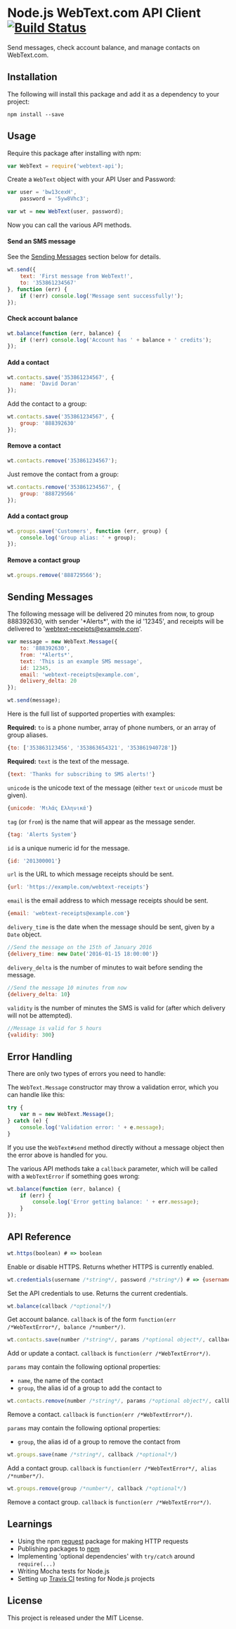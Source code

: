 # Node.js WebText.com API Client [![Build Status](https://api.travis-ci.org/daviddoran/node-webtext-api.png)](https://travis-ci.org/daviddoran/node-webtext-api)

Send messages, check account balance, and manage contacts on WebText.com.

## Installation

The following will install this package and add it as a dependency to your project:

    npm install --save

## Usage

Require this package after installing with npm:

```javascript
var WebText = require('webtext-api');
```

Create a `WebText` object with your API User and Password:

```javascript
var user = 'bw13cexH',
    password = '5yw8Vhc3';

var wt = new WebText(user, password);
```

Now you can call the various API methods.

#### Send an SMS message

See the [Sending Messages](#sending-messages) section below for details.

```javascript
wt.send({
    text: 'First message from WebText!',
    to: '353861234567'
}, function (err) {
    if (!err) console.log('Message sent successfully!');
});
```

#### Check account balance

```javascript
wt.balance(function (err, balance) {
    if (!err) console.log('Account has ' + balance + ' credits');
});
```

#### Add a contact

```javascript
wt.contacts.save('353861234567', {
    name: 'David Doran'
});
```

Add the contact to a group:

```javascript
wt.contacts.save('353861234567', {
    group: '888392630'
});
```

#### Remove a contact

```javascript
wt.contacts.remove('353861234567');
```

Just remove the contact from a group:

```javascript
wt.contacts.remove('353861234567', {
    group: '888729566'
});
```

#### Add a contact group

```javascript
wt.groups.save('Customers', function (err, group) {
    console.log('Group alias: ' + group);
});
```

#### Remove a contact group

```javascript
wt.groups.remove('888729566');
```

## Sending Messages

The following message will be delivered 20 minutes from now, to group 888392630, with sender '\*Alerts\*', with the id '12345', and receipts will be delivered to 'webtext-receipts@example.com'.

```javascript
var message = new WebText.Message({
    to: '888392630',
    from: '*Alerts*',
    text: 'This is an example SMS message',
    id: 12345,
    email: 'webtext-receipts@example.com',
    delivery_delta: 20
});

wt.send(message);
```

Here is the full list of supported properties with examples:

**Required:** `to` is a phone number, array of phone numbers, or an array of group aliases.
```javascript
{to: ['353863123456', '353863654321', '353861940728']}
```

**Required:** `text` is the text of the message.
```javascript
{text: 'Thanks for subscribing to SMS alerts!'}
```

`unicode` is the unicode text of the message (either `text` or `unicode` must be given).
```javascript
{unicode: 'Μιλάς Ελληνικά'}
```

`tag` (or `from`) is the name that will appear as the message sender.
```javascript
{tag: 'Alerts System'}
```

`id` is a unique numeric id for the message.
```javascript
{id: '201300001'}
```

`url` is the URL to which message receipts should be sent.
```javascript
{url: 'https://example.com/webtext-receipts'}
```

`email` is the email address to which message receipts should be sent.
```javascript
{email: 'webtext-receipts@example.com'}
```

`delivery_time` is the date when the message should be sent, given by a `Date` object.
```javascript
//Send the message on the 15th of January 2016
{delivery_time: new Date('2016-01-15 18:00:00')}
```

`delivery_delta` is the number of minutes to wait before sending the message.
```javascript
//Send the message 10 minutes from now
{delivery_delta: 10}
```

`validity` is the number of minutes the SMS is valid for (after which delivery will not be attempted).
```javascript
//Message is valid for 5 hours
{validity: 300}
```

## Error Handling

There are only two types of errors you need to handle:

The `WebText.Message` constructor may throw a validation error, which you can handle like this:

```javascript
try {
    var m = new WebText.Message();
} catch (e) {
    console.log('Validation error: ' + e.message);
}
```

If you use the `WebText#send` method directly without a message object then the error above is handled for you.

The various API methods take a `callback` parameter, which will be called with a `WebTextError` if something goes wrong:

```javascript
wt.balance(function (err, balance) {
    if (err) {
        console.log('Error getting balance: ' + err.message);
    }
});
```

## API Reference

```javascript
wt.https(boolean) # => boolean
```
Enable or disable HTTPS. Returns whether HTTPS is currently enabled.

```javascript
wt.credentials(username /*string*/, password /*string*/) # => {username: ..., password: ...}
```

Set the API credentials to use. Returns the current credentials.

```javascript
wt.balance(callback /*optional*/)
```

Get account balance. `callback` is of the form `function(err /*WebTextError*/, balance /*number*/)`.

```javascript
wt.contacts.save(number /*string*/, params /*optional object*/, callback /*optional*/)
```

Add or update a contact. `callback` is `function(err /*WebTextError*/)`.

`params` may contain the following optional properties:

- `name`, the name of the contact
- `group`, the alias id of a group to add the contact to

```javascript
wt.contacts.remove(number /*string*/, params /*optional object*/, callback /*optional*/)
```

Remove a contact. `callback` is `function(err /*WebTextError*/)`.

`params` may contain the following optional properties:

- `group`, the alias id of a group to remove the contact from

```javascript
wt.groups.save(name /*string*/, callback /*optional*/)
```

Add a contact group. `callback` is `function(err /*WebTextError*/, alias /*number*/)`.

```javascript
wt.groups.remove(group /*number*/, callback /*optional*/)
```

Remove a contact group. `callback` is `function(err /*WebTextError*/)`.

## Learnings

- Using the npm [request](https://npmjs.org/package/request) package for making HTTP requests
- Publishing packages to [npm](https://npmjs.org/)
- Implementing 'optional dependencies' with `try/catch` around `require(...)`
- Writing Mocha tests for Node.js
- Setting up [Travis CI](https://travis-ci.org/) testing for Node.js projects

## License

This project is released under the MIT License.
